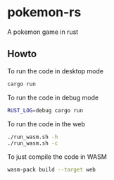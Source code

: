 # pokemon-rs
A pokemon game in rust

## Howto

To run the code in desktop mode
```sh
cargo run
```

To run the code in debug mode
```sh
RUST_LOG=debug cargo run
```

To run the code in the web
```sh
./run_wasm.sh -h
./run_wasm.sh -c
```

To just compile the code in WASM
```sh
wasm-pack build --target web  
```